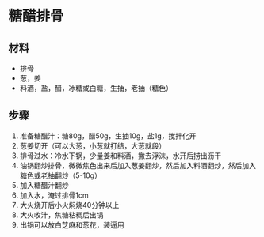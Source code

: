 # 糖醋排骨

## 材料

- 排骨
- 葱，姜
- 料酒，盐，醋，冰糖或白糖，生抽，老抽（糖色）

## 步骤

1. 准备糖醋汁：糖80g，醋50g，生抽10g，盐1g，搅拌化开
2. 葱姜切开（可以大葱，小葱就打结，大葱就段）
3. 排骨过水：冷水下锅，少量姜和料酒，撇去浮沫，水开后捞出沥干
4. 油锅翻炒排骨，微微焦色出来后加入葱姜翻炒，然后加入料酒翻炒，然后加入糖色或老抽翻炒（5-10g）
5. 加入糖醋汁翻炒
6. 加入水，淹过排骨1cm
7. 大火烧开后小火焖烧40分钟以上
8. 大火收汁，焦糖粘稠后出锅
9. 出锅可以放白芝麻和葱花，装逼用